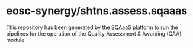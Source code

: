 # eosc-synergy/shtns.assess.sqaaas
This repository has been generated by the SQAaaS platform to run the pipelines
for the operation of the
Quality Assessment & Awarding (QAA)
module.